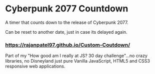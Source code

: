 # Cyberpunk 2077 Countdown
A timer that counts down to the release of Cyberpunk 2077.

Can be reset to another date, just in case its delayed again.

### https://rajanpatel97.github.io/Custom-Coutdown/

Part of my "How good am I really at JS? 30 day challenge"...no crazy libraries, no Disneyland just pure Vanilla JavaScript, HTML5 and CSS3 responsive web applications.
